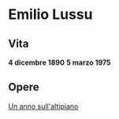 # Emilio Lussu
## Vita
**4 dicembre 1890**
**5 marzo 1975**
## Opere
[Un anno sull'altipiano](Un%20anno%20sull'altipiano.md)